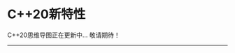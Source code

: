 ## <h1 id="cpp_20">C++20新特性</h1>

C++20思维导图正在更新中...
敬请期待！

<!--
![C++17思维导图](https://www.0voice.com/uiwebsite/cpp_new_features/C++17_new_features.png)
-->
-----------

